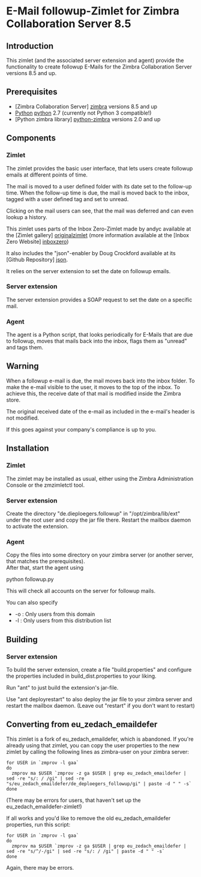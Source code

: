 # E-Mail followup-Zimlet for Zimbra Collaboration Server 8.5

## Introduction

This zimlet (and the associated server extension and agent) provide the 
functionality to create followup E-Mails for the Zimbra Collaboration Server 
versions 8.5 and up.

## Prerequisites

* [Zimbra Collaboration Server] [zimbra] versions 8.5 and up
* [Python] [python] 2.7 (currently not Python 3 compatible!)
* [Python zimbra library] [python-zimbra] versions 2.0 and up

## Components

### Zimlet

The zimlet provides the basic user interface, that lets users create followup
 emails at different points of time. 
 
The mail is moved to a user defined folder with its date set to the follow-up 
time. When the follow-up time is due, the mail is moved 
back to the inbox, tagged with a user defined tag and set to unread.

Clicking on the mail users can see, that the mail was deferred and can even 
lookup a history.

This zimlet uses parts of the Inbox Zero-Zimlet made by andyc available at 
the [Zimlet gallery] [originalzimlet] 
(more information available at the 
[Inbox Zero Website] [inboxzero])

It also includes the "json"-enabler by Doug Crockford available at its
[Github Repository] [json]. 
 
It relies on the server extension to set the date on followup emails.
 
### Server extension

The server extension provides a SOAP request to set the date on a specific 
mail. 
 
### Agent

The agent is a Python script, that looks periodically for E-Mails that are due
 to followup, moves that mails back into the inbox, flags them as "unread" 
 and tags them.

## Warning

When a followup e-mail is due, the mail moves back into the inbox folder. To 
make the e-mail visible to the user, it moves to the top of the inbox. To 
achieve this, the receive date of that mail is modified inside the Zimbra 
store.
  
The original received date of the e-mail as included in the e-mail's header 
is not modified.

If this goes against your company's compliance is up to you.

## Installation

### Zimlet

The zimlet may be installed as usual, either using the Zimbra Administration 
Console or the zmzimletctl tool.

### Server extension

Create the directory "de.dieploegers.followup" in "/opt/zimbra/lib/ext" under
 the root user and copy the jar file there. Restart the mailbox daemon to 
 activate the extension.
 
### Agent

Copy the files into some directory on your zimbra server (or another server, 
that matches the prerequisites).  
After that, start the agent using

python followup.py <Zimbra-Servername> <Administrative user> <Administrative 
password>

This will check all accounts on the server for followup mails.

You can also specify

* -o <domain>: Only users from this domain
* -l <list>: Only users from this distribution list

## Building

### Server extension

To build the server extension, create a file "build.properties" and configure
 the properties included in build_dist.properties to your liking.
 
Run "ant" to just build the extension's jar-file.

Use "ant deployrestart" to also deploy the jar file to your zimbra server and
 restart the mailbox daemon. (Leave out "restart" if you don't want to restart)
 
## Converting from eu_zedach_emaildefer

This zimlet is a fork of eu_zedach_emaildefer, which is abandoned. If you're
already using that zimlet, you can copy the user properties to the new zimlet
by calling the following lines as zimbra-user on your zimbra server:

    for USER in `zmprov -l gaa`
    do
      zmprov ma $USER `zmprov -z ga $USER | grep eu_zedach_emaildefer | sed -re "s/: / /gi" | sed -re "s/eu_zedach_emaildefer/de_deploegers_followup/gi" | paste -d " " -s`
    done
    
(There may be errors for users, that haven't set up the 
eu_zedach_emaildefer-zimlet!)

If all works and you'd like to remove the old eu_zedach_emaildefer 
properties, run this script:

    for USER in `zmprov -l gaa`
    do
      zmprov ma $USER `zmprov -z ga $USER | grep eu_zedach_emaildefer | sed -re "s/^/-/gi" | sed -re "s/: / /gi" | paste -d " " -s`
    done
    
Again, there may be errors.

[zimbra]: http://www.zimbra.com
[python]: http://www.python.org
[python-zimbra]: https://github.com/Zimbra-Community/python-zimbra
[originalzimlet]: http://gallery.zimbra.com/type/zimlet/inbox-zero-zimbra
[inboxzero]: http://inboxzero.com/inboxzero/
[json]: https://github.com/douglascrockford/JSON-js

